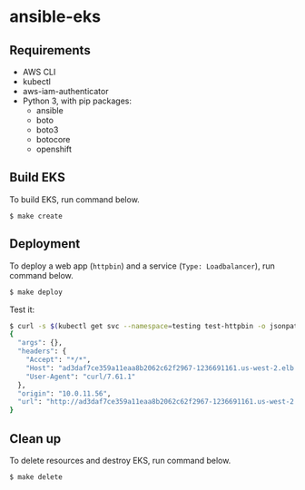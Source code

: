 # ansible-eks

## Requirements
* AWS CLI
* kubectl
* aws-iam-authenticator
* Python 3, with pip packages:
  * ansible
  * boto
  * boto3
  * botocore
  * openshift

## Build EKS
To build EKS, run command below.

```
$ make create
```

## Deployment

To deploy a web app (`httpbin`) and a service (`Type: Loadbalancer`), run command below.
```sh
$ make deploy
```

Test it:

```sh
$ curl -s $(kubectl get svc --namespace=testing test-httpbin -o jsonpath='{.status.loadBalancer.ingress[0].hostname}')/get
{
  "args": {},
  "headers": {
    "Accept": "*/*",
    "Host": "ad3daf7ce359a11eaa8b2062c62f2967-1236691161.us-west-2.elb.amazonaws.com",
    "User-Agent": "curl/7.61.1"
  },
  "origin": "10.0.11.56",
  "url": "http://ad3daf7ce359a11eaa8b2062c62f2967-1236691161.us-west-2.elb.amazonaws.com/get"
}
```


## Clean up

To delete resources and destroy EKS, run command below.

```
$ make delete
```
